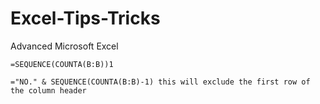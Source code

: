 # Excel-Tips-Tricks
Advanced Microsoft Excel

```
=SEQUENCE(COUNTA(B:B))1

="NO." & SEQUENCE(COUNTA(B:B)-1) this will exclude the first row of the column header
```


